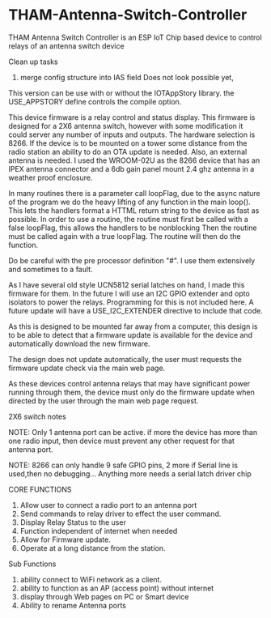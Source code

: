 # THAM-Antenna-Switch-Controller
THAM Antenna Switch Controller is an ESP IoT Chip based device to control relays of an antenna switch device

   Clean up tasks
   
   1) merge config structure into IAS field
         Does not look possible yet,

   This version can be use with or without the IOTAppStory library.
        the USE_APPSTORY define controls the compile option.

   This device firmware is a relay control and status display.
   This firmware is designed for a 2X6 antenna switch, however
   with some modification it could server any number of inputs
   and outputs.  The hardware selection is 8266.  If the device
   is to be mounted on a tower some distance from the radio 
   station an ability to do an OTA update is needed.  Also, an 
   external antenna is needed.  I used the WROOM-02U as the 
   8266 device that has an IPEX antenna connector and a 6db gain
   panel mount 2.4 ghz antenna in a weather proof enclosure.

   In many routines there is a parameter call loopFlag,  due to
   the async nature of the program we do the heavy lifting of any
   function in the main loop(). This lets the handlers
   format a HTTML return string to the device as fast as possible.
   In order to use a routine, the routine must first be called
   with a false loopFlag, this allows the handlers to be nonblocking
   Then the routine must be called again with a true loopFlag.
   The routine will then do the function.
   
   Do be careful with the pre processor definition "#".  I use them
   extensively and sometimes to a fault.

   As I have several old style UCN5812 serial latches on hand, 
   I made this firmware for them.  In the future I will use an
   I2C GPIO extender and opto isolators to power the relays.
   Programming for this is not included here.  A future update
   will have a USE_I2C_EXTENDER directive to include that code.

   As this is designed to be mounted far away from a computer,
   this design is to be able to detect that a firmware update is 
   available for the device and automatically download the new
   firmware.  

   The design does not update automatically, the user must 
   requests the firmware update check via the main web page.

   As these devices control antenna relays that may have significant power
   running through them, the device must only do the firmware update when 
   directed by the user through the main web page request.

   2X6 switch notes
   
   NOTE:  Only 1 antenna port can be active.  if more the device has more 
          than one radio input, then device must prevent any other request
          for that antenna port.

   NOTE:  8266 can only handle 9 safe GPIO pins, 2 more if Serial line 
          is used,then no debugging...
          Anything more needs a serial latch driver chip

   CORE FUNCTIONS
   1) Allow user to connect a radio port to an antenna port
   2) Send commands to relay driver to effect the user command.
   3) Display Relay Status to the user
   4) Function independent of internet when needed
   6) Allow for Firmware update.
   7) Operate at a long distance from the station.

   Sub Functions
   1) ability connect to WiFi network as a client.
   2) ability to function as an AP (access point) without internet
   3) display through Web pages on PC or Smart device
   4) Ability to rename Antenna ports
